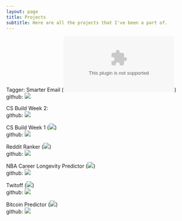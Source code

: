 ```yaml
---
layout: page
title: Projects
subtitle: Here are all the projects that I've been a part of.
---
```


Tagger: Smarter Email (![](www.taggerhq.com))  
github: ![](https://github.com/SamH3pn3r/tagger-ds)  

CS Build Week 2:  
github: ![](https://github.com/Computer-Science-Build-Week-2/CS-Build-Week-2/tree/testing) 

CS Build Week 1 (![](https://wonderful-shirley-70c868.netlify.com/))   
github: ![](https://github.com/SamH3pn3r/CS-Build-Week-1-Flask)  

Reddit Ranker (![](https://post-here-frontend-n33nsapg6.now.sh/))  
github: ![](https://github.com/Build-Week-Post-Here/DS) 

NBA Career Longevity Predictor (![](https://nba-app.nick5890.now.sh/))   
github: ![](https://github.com/NBA-Career-Longevity-Predictor/DS)  

Twitoff (![](https://twitoff-samh3pn3r.herokuapp.com/))  
github: ![](https://github.com/SamH3pn3r/TwitOff)  

Bitcoin Predictor (![](https://bitcoin-predictor.herokuapp.com/))  
github: ![](https://github.com/SamH3pn3r/bitcoin-prediction)
